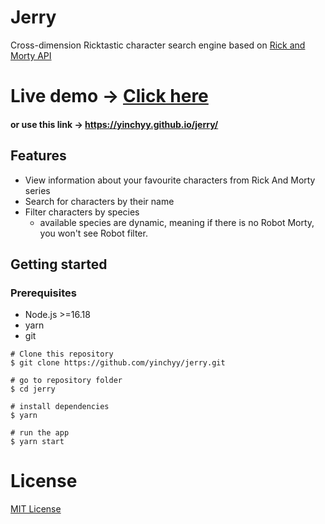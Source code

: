 # Jerry

Cross-dimension Ricktastic character search engine based on [Rick and Morty API](https://rickandmortyapi.com)

# Live demo -> [Click here](https://yinchyy.github.io/jerry/)

#### or use this link -> https://yinchyy.github.io/jerry/

## Features

- View information about your favourite characters from Rick And Morty series
- Search for characters by their name
- Filter characters by species
  - available species are dynamic, meaning if there is no Robot Morty, you won't see Robot filter.

## Getting started

### Prerequisites

- Node.js >=16.18
- yarn
- git

```
# Clone this repository
$ git clone https://github.com/yinchyy/jerry.git

# go to repository folder
$ cd jerry

# install dependencies
$ yarn

# run the app
$ yarn start

```

# License

[MIT License](LICENSE)
